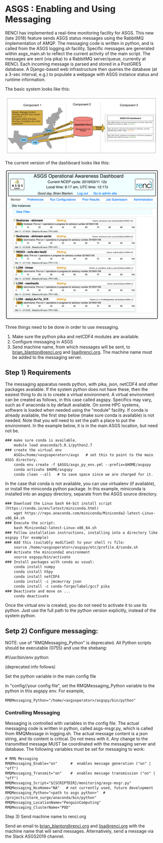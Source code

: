 # ASGS : Enabling and Using Messaging

RENCI has implemented a real-time monitoring facility for ASGS.  This new (late 2018) feature sends ASGS status messages using the RabbitMQ implementation of AMQP.  The messaging code is written in python, and is called from the ASGS logging.sh facility.  Specific messages are generated within asgs_main.sh to reflect the current activity of the main script.  The messages are sent (via pika) to a RabbitMQ server/queue, currently at RENCI.  Each incoming message is parsed and stored in a PostGRES database.  A Django-based web infrastructure then queries the database (at a 3-sec interval, e.g.) to populate a webpage with ASGS instance status and runtime information.  

The basic system looks like this: 

![ASGS-Dash-Schem](/doc/figures/asgs-schem.png)

The current version of the dashboard looks like this:

![ASGS-Dash](/doc/figures/asgsdash.png)

Three things need to be done in order to use messaging. 
1) Make sure the python pika and netCDF4 modules are available.  
2) Configure messaging in ASGS
3) Send machine name, from which messages will be sent, to brian_blanton@renci.org and lisa@renci.org.  The machine name must be added to the messaging server.


## Step 1) Requirements
The messaging apparatus needs python, with pika, json, netCDF4 and other packages available.  If the system python does not have these, then the easiest thing to do is to create a virtual environment. A virtual environment can be created  as follows, in this case called asgspy.  Specifics may vary, such as if anaconda is by default available.  On some HPC systems, software is loaded when needed using the "module" facility. If conda is already available, the first step below (make sure conda is available) is not needed.  Note that you will need to set the path a place to put the environment.  In the example below, it is in the main ASGS location, but need not be. 

````
### make sure conda is available.
	module load anaconda/5.0.1/python2.7
### create the virtual env
	ASGS=/home/<asgsoperator>/asgs   # set this to point to the main ASGS directory.
	conda env create -f $ASGS/asgs_py_env.yml --prefix=$HOME/asgspy
	conda activate $HOME/asgspy
	conda clean --all   # to save space since we are charged for it. 
````

In the case that conda is not available, you can use virtualenv (if available), or install the miniconda python package. In this example, miniconda is installed into an asgspy directory, separate from the ASGS source directory. 

````
### Download the Linux bash 64-bit install script (https://conda.io/en/latest/miniconda.html)
	wget https://repo.anaconda.com/miniconda/Miniconda2-latest-Linux-x86_64.sh  
### Execute the script:
	bash Miniconda2-latest-Linux-x86_64.sh
### Follow installation instructions, installing into a directory like asgspy (for example)
### Add this (suitably modified) to your shell rc file: 
	source /home/<asgsoperator>/asgspy/etc/profile.d/conda.sh
### Activate the miniconda2 environment
	source asgspy/bin/activate
### Install packages with conda as usual:
	conda install numpy
	conda install h5py
	conda install netCDF4
	conda install -c jmcmurray json
	conda install -c conda-forge/label/gcc7 pika
### Deactivate and move on ...
	conda deactivate
````
 

Once the virtual env is created, you do not need to activate it to use its python.  Just use the full path to the python version explicitly, instead of the system python.

## Setp 2) Configure messaging:

NOTE: use of "RMQMessaging_Python" is deprecated. All Python scripts should be executable (0755) and use the shebang:

  #!/usr/bin/env python

(deprecated info follows)

Set the python variable in the main config file

In "config/<YYYY>/your config file", set the RMQMessaging_Python variable to the python in this asgspy env. For example,
 
````
RMQMessaging_Python="/home/<asgsoperator>/asgspy/bin/python"
````

### Controlling Messaging 
Messaging is controlled with variables in the config file.  The actual messaging code is written in python, called asgs-msgr.py, which is called from RMQMessage in logging.sh.  The actual message content is a json string, and its content is critical.  Do not mess with it.  Any change to the transmitted message MUST be coordinated with the messaging server and database.  The following variables must be set for messaging to work:

````
# RMQ Messaging
RMQMessaging_Enable="on"      #  enables message generation ("on" | "off")
RMQMessaging_Transmit="on"    #  enables message transmission ("on" | "off")
RMQMessaging_Script="${SCRIPTDIR}/monitoring/asgs-msgr.py"
RMQMessaging_NcoHome="NA"   # not currently used, future development
RMQMessaging_Python="<path to asgs python>"  #  /projects/storm_surge/anaconda/bin/python"
RMQMessaging_LocationName="PenguinComputing"
RMQMessaging_ClusterName="POD"
````

Step 3) Send machine name to renci.org 

Send an email to brian_blanton@renci.org and lisa@renci.org with the machine name that will send messages. Alternatively, send a message via the Slack ASGS2019 channel. 

